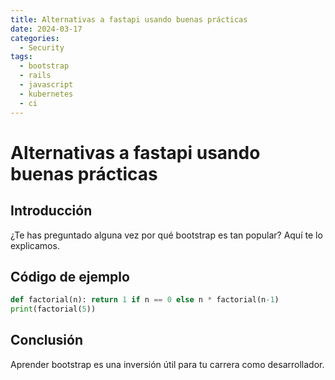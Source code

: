 ```yaml
---
title: Alternativas a fastapi usando buenas prácticas
date: 2024-03-17
categories:
  - Security
tags:
  - bootstrap
  - rails
  - javascript
  - kubernetes
  - ci
---
```


# Alternativas a fastapi usando buenas prácticas

## Introducción

¿Te has preguntado alguna vez por qué bootstrap es tan popular? Aquí te lo explicamos.

## Código de ejemplo

```python
def factorial(n): return 1 if n == 0 else n * factorial(n-1)
print(factorial(5))
```

## Conclusión

Aprender bootstrap es una inversión útil para tu carrera como desarrollador.